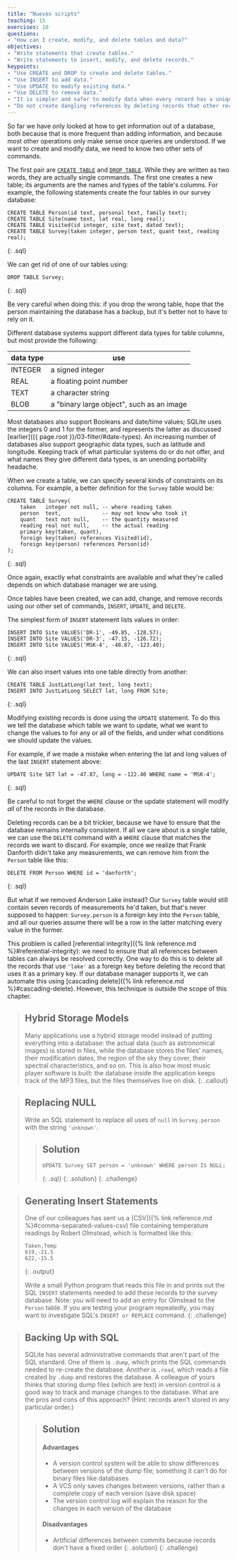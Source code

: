 ```yaml
---
title: "Nuevos scripts"
teaching: 15
exercises: 10
questions:
- "How can I create, modify, and delete tables and data?"
objectives:
- "Write statements that create tables."
- "Write statements to insert, modify, and delete records."
keypoints:
- "Use CREATE and DROP to create and delete tables."
- "Use INSERT to add data."
- "Use UPDATE to modify existing data."
- "Use DELETE to remove data."
- "It is simpler and safer to modify data when every record has a unique primary key."
- "Do not create dangling references by deleting records that other records refer to."
---
```

So far we have only looked at how to get information out of a database,
both because that is more frequent than adding information,
and because most other operations only make sense
once queries are understood.
If we want to create and modify data,
we need to know two other sets of commands.

The first pair are [`CREATE TABLE`][create-table] and [`DROP TABLE`][drop-table].
While they are written as two words,
they are actually single commands.
The first one creates a new table;
its arguments are the names and types of the table's columns.
For example,
the following statements create the four tables in our survey database:

~~~
CREATE TABLE Person(id text, personal text, family text);
CREATE TABLE Site(name text, lat real, long real);
CREATE TABLE Visited(id integer, site text, dated text);
CREATE TABLE Survey(taken integer, person text, quant text, reading real);
~~~
{: .sql}

We can get rid of one of our tables using:

~~~
DROP TABLE Survey;
~~~
{: .sql}

Be very careful when doing this:
if you drop the wrong table, hope that the person maintaining the database has a backup,
but it's better not to have to rely on it.

Different database systems support different data types for table columns,
but most provide the following:

|data type|  use                                       | 
|---------|  ----------------------------------------- |
|INTEGER  |  a signed integer                          |
|REAL     |  a floating point number                   |
|TEXT     |  a character string                        |
|BLOB     |  a "binary large object", such as an image |

Most databases also support Booleans and date/time values;
SQLite uses the integers 0 and 1 for the former,
and represents the latter as discussed [earlier]({{ page.root }}/03-filter/#date-types).
An increasing number of databases also support geographic data types,
such as latitude and longitude.
Keeping track of what particular systems do or do not offer,
and what names they give different data types,
is an unending portability headache.

When we create a table,
we can specify several kinds of constraints on its columns.
For example,
a better definition for the `Survey` table would be:

~~~
CREATE TABLE Survey(
    taken   integer not null, -- where reading taken
    person  text,             -- may not know who took it
    quant   text not null,    -- the quantity measured
    reading real not null,    -- the actual reading
    primary key(taken, quant),
    foreign key(taken) references Visited(id),
    foreign key(person) references Person(id)
);
~~~
{: .sql}

Once again,
exactly what constraints are available
and what they're called
depends on which database manager we are using.

Once tables have been created,
we can add, change, and remove records using our other set of commands,
`INSERT`, `UPDATE`, and `DELETE`.

The simplest form of `INSERT` statement lists values in order:

~~~
INSERT INTO Site VALUES('DR-1', -49.85, -128.57);
INSERT INTO Site VALUES('DR-3', -47.15, -126.72);
INSERT INTO Site VALUES('MSK-4', -48.87, -123.40);
~~~
{: .sql}

We can also insert values into one table directly from another:

~~~
CREATE TABLE JustLatLong(lat text, long text);
INSERT INTO JustLatLong SELECT lat, long FROM Site;
~~~
{: .sql}

Modifying existing records is done using the `UPDATE` statement.
To do this we tell the database which table we want to update,
what we want to change the values to for any or all of the fields,
and under what conditions we should update the values.

For example, if we made a mistake when entering the lat and long values
of the last `INSERT` statement above:

~~~
UPDATE Site SET lat = -47.87, long = -122.40 WHERE name = 'MSK-4';
~~~
{: .sql}

Be careful to not forget the `WHERE` clause or the update statement will
modify *all* of the records in the database.

Deleting records can be a bit trickier,
because we have to ensure that the database remains internally consistent.
If all we care about is a single table,
we can use the `DELETE` command with a `WHERE` clause
that matches the records we want to discard.
For example,
once we realize that Frank Danforth didn't take any measurements,
we can remove him from the `Person` table like this:

~~~
DELETE FROM Person WHERE id = 'danforth';
~~~
{: .sql}

But what if we removed Anderson Lake instead?
Our `Survey` table would still contain seven records
of measurements he'd taken,
but that's never supposed to happen:
`Survey.person` is a foreign key into the `Person` table,
and all our queries assume there will be a row in the latter
matching every value in the former.

This problem is called [referential integrity]({% link reference.md %}#referential-integrity):
we need to ensure that all references between tables can always be resolved correctly.
One way to do this is to delete all the records
that use `'lake'` as a foreign key
before deleting the record that uses it as a primary key.
If our database manager supports it,
we can automate this
using [cascading delete]({% link reference.md %}#cascading-delete).
However,
this technique is outside the scope of this chapter.

> ## Hybrid Storage Models
>
> Many applications use a hybrid storage model
> instead of putting everything into a database:
> the actual data (such as astronomical images) is stored in files,
> while the database stores the files' names,
> their modification dates,
> the region of the sky they cover,
> their spectral characteristics,
> and so on.
> This is also how most music player software is built:
> the database inside the application keeps track of the MP3 files,
> but the files themselves live on disk.
{: .callout}

> ## Replacing NULL
>
> Write an SQL statement to replace all uses of `null` in
> `Survey.person` with the string `'unknown'`.
>
> > ## Solution
> > ~~~
> > UPDATE Survey SET person = 'unknown' WHERE person IS NULL;
> > ~~~
> > {: .sql}
> {: .solution}
{: .challenge}

> ## Generating Insert Statements
>
> One of our colleagues has sent us a [CSV]({% link reference.md %}#comma-separated-values-csv) file containing
> temperature readings by Robert Olmstead, which is formatted like
> this:
>
> ~~~
> Taken,Temp
> 619,-21.5
> 622,-15.5
> ~~~
> {: .output}
>
> Write a small Python program that reads this file in and prints out
> the SQL `INSERT` statements needed to add these records to the
> survey database.  Note: you will need to add an entry for Olmstead
> to the `Person` table.  If you are testing your program repeatedly,
> you may want to investigate SQL's `INSERT or REPLACE` command.
{: .challenge}

> ## Backing Up with SQL
>
> SQLite has several administrative commands that aren't part of the
> SQL standard.  One of them is `.dump`, which prints the SQL commands
> needed to re-create the database.  Another is `.read`, which reads a
> file created by `.dump` and restores the database.  A colleague of
> yours thinks that storing dump files (which are text) in version
> control is a good way to track and manage changes to the database.
> What are the pros and cons of this approach?  (Hint: records aren't
> stored in any particular order.)
>
> > ## Solution
> > #### Advantages
> > - A version control system will be able to show differences between versions
> > of the dump file; something it can't do for binary files like databases
> > - A VCS only saves changes between versions, rather than a complete copy of
> > each version (save disk space)
> > - The version control log will explain the reason for the changes in each version
> > of the database
> >
> > #### Disadvantages
> > - Artificial differences between commits because records don't have a fixed order
> {: .solution}
{: .challenge}

[create-table]: https://www.sqlite.org/lang_createtable.html
[drop-table]: https://www.sqlite.org/lang_droptable.html
